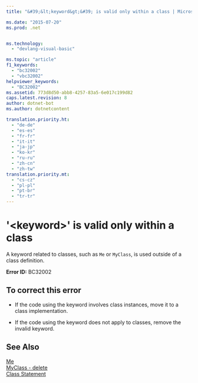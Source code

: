 ```yaml
---
title: "&#39;&lt;keyword&gt;&#39; is valid only within a class | Microsoft Docs"

ms.date: "2015-07-20"
ms.prod: .net


ms.technology: 
  - "devlang-visual-basic"

ms.topic: "article"
f1_keywords: 
  - "bc32002"
  - "vbc32002"
helpviewer_keywords: 
  - "BC32002"
ms.assetid: 773d8d50-abb8-4257-83a5-6e017c199d82
caps.latest.revision: 8
author: dotnet-bot
ms.author: dotnetcontent

translation.priority.ht: 
  - "de-de"
  - "es-es"
  - "fr-fr"
  - "it-it"
  - "ja-jp"
  - "ko-kr"
  - "ru-ru"
  - "zh-cn"
  - "zh-tw"
translation.priority.mt: 
  - "cs-cz"
  - "pl-pl"
  - "pt-br"
  - "tr-tr"
---
```

# &#39;&lt;keyword&gt;&#39; is valid only within a class
A keyword related to classes, such as `Me` or `MyClass`, is used outside of a class definition.  
  
 **Error ID:** BC32002  
  
## To correct this error  
  
-   If the code using the keyword involves class instances, move it to a class implementation.  
  
-   If the code using the keyword does not apply to classes, remove the invalid keyword.  
  
## See Also  
 [Me](http://msdn.microsoft.com/en-us/a65973c7-cf06-4547-9b25-9fba885525c2)   
 [MyClass - delete](http://msdn.microsoft.com/en-us/5db36f9b-f796-4b6a-ba34-cac1fde6eb62)   
 [Class Statement](../../visual-basic/language-reference/statements/class-statement.md)